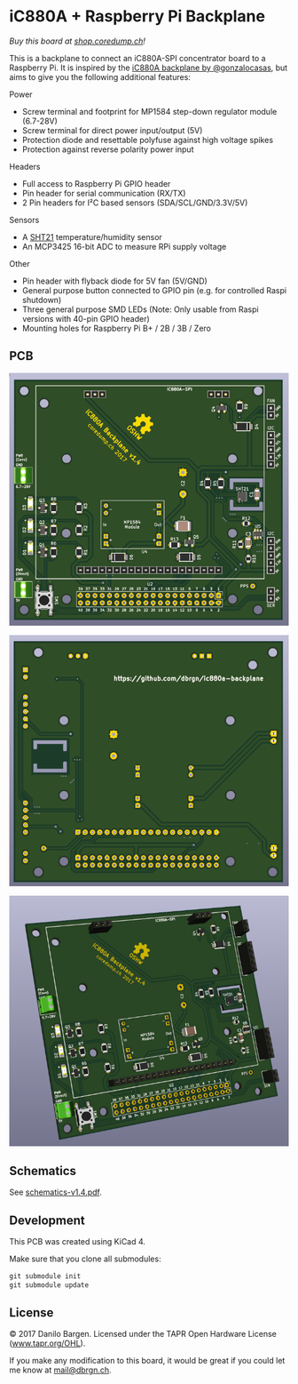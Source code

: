 # iC880A + Raspberry Pi Backplane

*Buy this board at [shop.coredump.ch](https://shop.coredump.ch/product/ic880a-lorawan-gateway-backplane/)!*

This is a backplane to connect an iC880A-SPI concentrator board to a Raspberry
Pi. It is inspired by the [iC880A backplane by
@gonzalocasas](https://github.com/gonzalocasas/ic880a-backplane), but aims to
give you the following additional features:

Power

- Screw terminal and footprint for MP1584 step-down regulator module (6.7-28V)
- Screw terminal for direct power input/output (5V)
- Protection diode and resettable polyfuse against high voltage spikes
- Protection against reverse polarity power input

Headers

- Full access to Raspberry Pi GPIO header
- Pin header for serial communication (RX/TX)
- 2 Pin headers for I²C based sensors (SDA/SCL/GND/3.3V/5V)

Sensors

- A [SHT21](https://sensirion.com/sht21/) temperature/humidity sensor
- An MCP3425 16-bit ADC to measure RPi supply voltage

Other

- Pin header with flyback diode for 5V fan (5V/GND)
- General purpose button connected to GPIO pin (e.g. for controlled Raspi
  shutdown)
- Three general purpose SMD LEDs (Note: Only usable from Raspi versions
  with 40-pin GPIO header)
- Mounting holes for Raspberry Pi B+ / 2B / 3B / Zero

## PCB

![Rendered](rendered/front.png)

![Rendered](rendered/back.png)

![Rendered](rendered/3d.png)


## Schematics

See [schematics-v1.4.pdf](schematics-v1.4.pdf).


## Development

This PCB was created using KiCad 4.

Make sure that you clone all submodules:

    git submodule init
    git submodule update


## License

© 2017 Danilo Bargen. Licensed under the TAPR Open Hardware License (www.tapr.org/OHL).

If you make any modification to this board, it would be great if you could let
me know at mail@dbrgn.ch.
